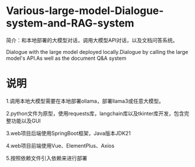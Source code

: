 # Various-large-model-Dialogue-system-and-RAG-system
简介：和本地部署的大模型对话，调用大模型API对话，以及文档问答系统。  

Dialogue with the large model deployed locally.Dialogue by calling the large model's API.As well as the document Q&A system
# 说明
1.调用本地大模型需要在本地部署ollama，部署llama3或任意大模型。

2.python文件为原型，使用requests库，langchain库以及tkinter库开发，包含完整功能以及GUI  

3.web项目后端使用SpringBoot框架，Java版本JDK21  

4.web项目前端使用Vue、ElementPlus、Axios  

5.按照依赖文件引入依赖来进行部署
